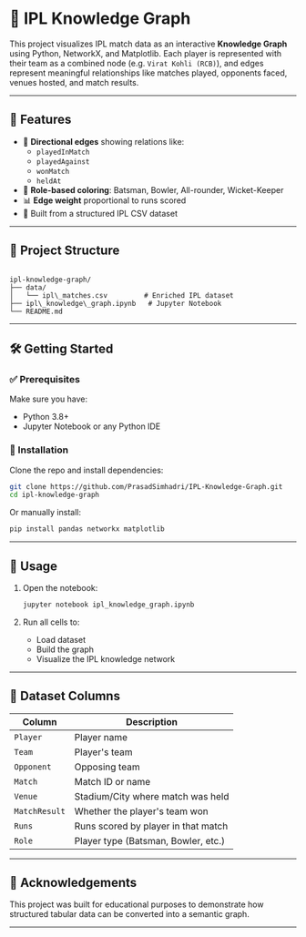 # 🏏 IPL Knowledge Graph

This project visualizes IPL match data as an interactive **Knowledge Graph** using Python, NetworkX, and Matplotlib. Each player is represented with their team as a combined node (e.g. `Virat Kohli (RCB)`), and edges represent meaningful relationships like matches played, opponents faced, venues hosted, and match results.

---

## 📘 Features

- 🔄 **Directional edges** showing relations like:
  - `playedInMatch`
  - `playedAgainst`
  - `wonMatch`
  - `heldAt`
- 🎨 **Role-based coloring**: Batsman, Bowler, All-rounder, Wicket-Keeper
- 📊 **Edge weight** proportional to runs scored
- 🧠 Built from a structured IPL CSV dataset

---

## 📁 Project Structure

```

ipl-knowledge-graph/
├── data/
│   └── ipl\_matches.csv         # Enriched IPL dataset
├── ipl\_knowledge\_graph.ipynb   # Jupyter Notebook
└── README.md                   

````

---

## 🛠️ Getting Started

### ✅ Prerequisites

Make sure you have:

- Python 3.8+
- Jupyter Notebook or any Python IDE

### 🔧 Installation

Clone the repo and install dependencies:

```bash
git clone https://github.com/PrasadSimhadri/IPL-Knowledge-Graph.git
cd ipl-knowledge-graph
````

Or manually install:

```bash
pip install pandas networkx matplotlib
```

---

## 🚀 Usage

1. Open the notebook:

   ```bash
   jupyter notebook ipl_knowledge_graph.ipynb
   ```
2. Run all cells to:

   * Load dataset
   * Build the graph
   * Visualize the IPL knowledge network

---

## 📌 Dataset Columns

| Column        | Description                         |
| ------------- | ----------------------------------- |
| `Player`      | Player name                         |
| `Team`        | Player's team                       |
| `Opponent`    | Opposing team                       |
| `Match`       | Match ID or name                    |
| `Venue`       | Stadium/City where match was held   |
| `MatchResult` | Whether the player's team won       |
| `Runs`        | Runs scored by player in that match |
| `Role`        | Player type (Batsman, Bowler, etc.) |

---

## 🙌 Acknowledgements

This project was built for educational purposes to demonstrate how structured tabular data can be converted into a semantic graph.

---
